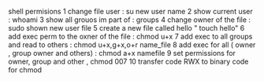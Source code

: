 shell permisions
1  change file user :  su new user name
2 show current user : whoami
3 show all grouos im part of : groups
4 change owner of the file : sudo shown new user  file
5 create a new file called hello " touch hello" 
6 add exec perm to the oxner of the file : chmod u+x
7 add exec to all groups and read to others : chmod u+x,g+x,o+r name_file
8 add exec for all ( owner , group owner and others) : chmod a+x namefile
9 set permissions for owner, group and other , chmod 007
10 transfer code RWX to binary code for chmod
